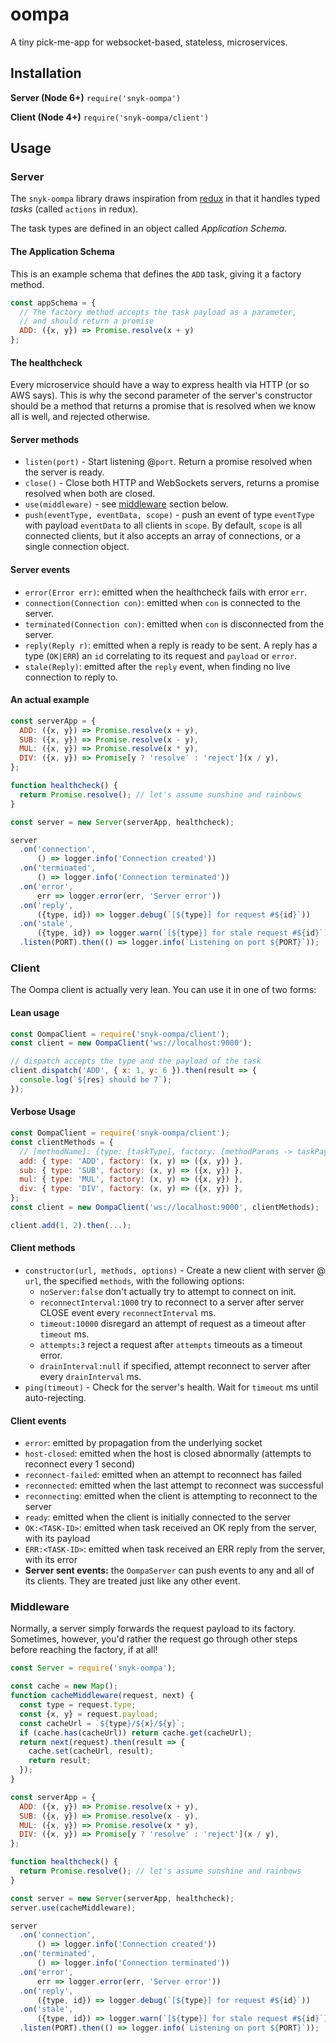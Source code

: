 # oompa
A tiny pick-me-app for websocket-based, stateless, microservices.

## Installation

**Server (Node 6+)** `require('snyk-oompa')`

**Client (Node 4+)** `require('snyk-oompa/client')`

## Usage
### Server

The `snyk-oompa` library draws inspiration from [redux](https://github.com/reactjs/redux) in that it handles
typed *tasks* (called `actions` in redux).

The task types are defined in an object called *Application Schema*.

#### The Application Schema
This is an example schema that defines the `ADD` task, giving it a factory method.

```js
const appSchema = {
  // The factory method accepts the task payload as a parameter,
  // and should return a promise
  ADD: ({x, y}) => Promise.resolve(x + y)
};
```

#### The healthcheck
Every microservice should have a way to express health via HTTP (or so AWS says).
This is why the second parameter of the server's constructor should be a method that returns
a promise that is resolved when we know all is well, and rejected otherwise.

#### Server methods
- `listen(port)` - Start listening @`port`. Return a promise resolved when the server is ready.
- `close()` - Close both HTTP and WebSockets servers, returns a promise resolved when both are closed.
- `use(middleware)` - see [middleware](#middleware) section below.
- `push(eventType, eventData, scope)` - push an event of type `eventType` with payload `eventData` to all clients in `scope`. By default, `scope` is all connected clients, but it also accepts an array of connections, or a single connection object.

#### Server events
- `error(Error err)`: emitted when the healthcheck fails with error `err`.
- `connection(Connection con)`: emitted when `con` is connected to the server.
- `terminated(Connection con)`: emitted when `con` is disconnected from the server.
- `reply(Reply r)`: emitted when a reply is ready to be sent. A reply has a type (`OK|ERR`) an `id` correlating to its request and `payload` or `error`.
- `stale(Reply)`: emitted after the `reply` event, when finding no live connection to reply to.

#### An actual example

```js
const serverApp = {
  ADD: ({x, y}) => Promise.resolve(x + y),
  SUB: ({x, y}) => Promise.resolve(x - y),
  MUL: ({x, y}) => Promise.resolve(x * y),
  DIV: ({x, y}) => Promise[y ? 'resolve' : 'reject'](x / y),
};

function healthcheck() {
  return Promise.resolve(); // let's assume sunshine and rainbows
}

const server = new Server(serverApp, healthcheck);

server
  .on('connection',
      () => logger.info('Connection created'))
  .on('terminated',
      () => logger.info('Connection terminated'))
  .on('error',
      err => logger.error(err, 'Server error'))
  .on('reply',
      ({type, id}) => logger.debug(`[${type}] for request #${id}`))
  .on('stale',
      ({type, id}) => logger.warn(`[${type}] for stale request #${id}`))
  .listen(PORT).then(() => logger.info(`Listening on port ${PORT}`));
```

### Client
The Oompa client is actually very lean. You can use it in one of two forms:

#### Lean usage
```js
const OompaClient = require('snyk-oompa/client');
const client = new OompaClient('ws://localhost:9000');

// dispatch accepts the type and the payload of the task
client.dispatch('ADD', { x: 1, y: 6 }).then(result => {
  console.log(`${res} should be 7`);
});
```

#### Verbose Usage
```js
const OompaClient = require('snyk-oompa/client');
const clientMethods = {
  // [methodName]: {type: [taskType], factory: [methodParams -> taskPayload]}
  add: { type: 'ADD', factory: (x, y) => ({x, y}) },
  sub: { type: 'SUB', factory: (x, y) => ({x, y}) },
  mul: { type: 'MUL', factory: (x, y) => ({x, y}) },
  div: { type: 'DIV', factory: (x, y) => ({x, y}) },
};
const client = new OompaClient('ws://localhost:9000', clientMethods);

client.add(1, 2).then(...);
```

#### Client methods
- `constructor(url, methods, options)` - Create a new client with server @ `url`, the specified `methods`, with the following options:
  - `noServer:false` don't actually try to attempt to connect on init.
  - `reconnectInterval:1000` try to reconnect to a server after server CLOSE event every `reconnectInterval` ms.
  - `timeout:10000` disregard an attempt of request as a timeout after `timeout` ms.
  - `attempts:3` reject a request after `attempts` timeouts as a timeout error.
  - `drainInterval:null` if specified, attempt reconnect to server after every `drainInterval` ms.
- `ping(timeout)` - Check for the server's health. Wait for `timeout` ms until auto-rejecting.

#### Client events

- `error`: emitted by propagation from the underlying socket
- `host-closed`: emitted when the host is closed abnormally (attempts to reconnect every 1 second)
- `reconnect-failed`: emitted when an attempt to reconnect has failed
- `reconnected`: emitted when the last attempt to reconnect was successful
- `reconnecting`: emitted when the client is attempting to reconnect to the server
- `ready`: emitted when the client is initially connected to the server
- `OK:<TASK-ID>`: emitted when task <TASK-ID> received an OK reply from the server, with its payload
- `ERR:<TASK-ID>`: emitted when task <TASK-ID> received an ERR reply from the server, with its error
- **Server sent events:** the `OompaServer` can push events to any and all of its clients. They are treated just like any other event.

### Middleware
Normally, a server simply forwards the request payload to its factory. Sometimes, however, you'd rather
the request go through other steps before reaching the factory, if at all!

```js
const Server = require('snyk-oompa');

const cache = new Map();
function cacheMiddleware(request, next) {
  const type = request.type;
  const {x, y} = request.payload;
  const cacheUrl = `${type}/${x}/${y}`;
  if (cache.has(cacheUrl)) return cache.get(cacheUrl);
  return next(request).then(result => {
    cache.set(cacheUrl, result);
    return result;
  });
}

const serverApp = {
  ADD: ({x, y}) => Promise.resolve(x + y),
  SUB: ({x, y}) => Promise.resolve(x - y),
  MUL: ({x, y}) => Promise.resolve(x * y),
  DIV: ({x, y}) => Promise[y ? 'resolve' : 'reject'](x / y),
};

function healthcheck() {
  return Promise.resolve(); // let's assume sunshine and rainbows
}

const server = new Server(serverApp, healthcheck);
server.use(cacheMiddleware);

server
  .on('connection',
      () => logger.info('Connection created'))
  .on('terminated',
      () => logger.info('Connection terminated'))
  .on('error',
      err => logger.error(err, 'Server error'))
  .on('reply',
      ({type, id}) => logger.debug(`[${type}] for request #${id}`))
  .on('stale',
      ({type, id}) => logger.warn(`[${type}] for stale request #${id}`))
  .listen(PORT).then(() => logger.info(`Listening on port ${PORT}`));
```
